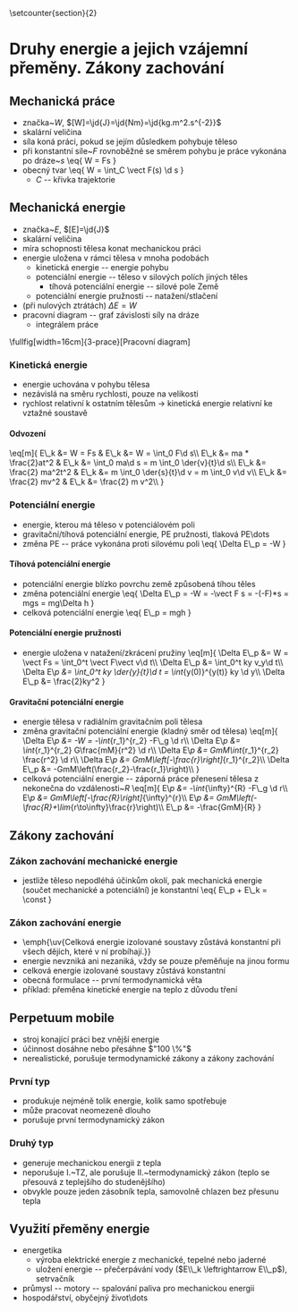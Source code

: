 \setcounter{section}{2}
# Druhy energie a jejich vzájemní přeměny. Zákony zachování

## Mechanická práce
- značka~$W$, $[W]=\jd{J}=\jd{Nm}=\jd{kg.m^2.s^{-2}}$
- skalární veličina
- síla koná práci, pokud se jejím důsledkem pohybuje těleso
- při konstantní síle~$F$ rovnoběžné se směrem pohybu je práce vykonána po dráze~$s$
	\eq{
		W = Fs
	}
- obecný tvar
	\eq{
		W = \int_C \vect F(s) \d s
	}
	- $C$ -- křivka trajektorie

## Mechanická energie
- značka~$E$, $[E]=\jd{J}$
- skalární veličina
- míra schopnosti tělesa konat mechanickou práci
- energie uložena v rámci tělesa v mnoha podobách
	- kinetická energie -- energie pohybu
	- potenciální energie -- těleso v silových polích jiných těles
		- tíhová potenciální energie -- silové pole Země
	- potenciální energie pružnosti -- natažení/stlačení
- (při nulových ztrátách) $\Delta E = W$
- pracovní diagram -- graf závislosti síly na dráze
	- integrálem práce

\fullfig[width=16cm]{3-prace}[Pracovní diagram]

### Kinetická energie
- energie uchována v pohybu tělesa
- nezávislá na směru rychlosti, pouze na velikosti
- rychlost relativní k ostatním tělesům $\rightarrow$ kinetická energie relativní ke vztažné soustavě

#### Odvození
\eq[m]{
	E\\_k &= W = Fs 				& E\\_k &= W = \int_0 F\d s\\\\
	E\\_k &= ma * \frac{2}at^2 	& E\\_k &= \int_0 ma\d s = m \int_0 \der{v}{t}\d s\\\\
	E\\_k &= \frac{2} ma^2t^2 	& E\\_k &= m \int_0 \der{s}{t}\d v = m \int_0 v\d v\\\\
	E\\_k &= \frac{2} mv^2 		& E\\_k &= \frac{2} m v^2\\\\
}

### Potenciální energie
- energie, kterou má těleso v potenciálovém poli
- gravitační/tíhová potenciální energie, PE pružnosti, tlaková PE\dots
- změna PE -- práce vykonána proti silovému poli
	\eq{
		\Delta E\\_p = -W
	}

#### Tíhová potenciální energie
- potenciální energie blízko povrchu země způsobená tíhou těles
- změna potenciální energie
	\eq{
		\Delta E\\_p = -W = -\vect F s = -(-F)*s = mgs = mg\Delta h
	}
- celková potenciální energie
	\eq{
		E\\_p = mgh
	}

#### Potenciální energie pružnosti
- energie uložena v natažení/zkrácení pružiny
	\eq[m]{
		\Delta E\\_p &= W = \vect Fs = \int_0^t \vect F\vect v\d t\\\\
		\Delta E\\_p &= \int_0^t ky v_y\d t\\\\
		\Delta E\\_p &= \int_0^t ky \der{y}{t}\d t = \int_{y(0)}^{y(t)} ky \d y\\\\
		\Delta E\\_p &= \frac{2}ky^2
	}

#### Gravitační potenciální energie
- energie tělesa v radiálním gravitačním poli tělesa
- změna gravitační potenciální energie (kladný směr od tělesa)
	\eq[m]{
		\Delta E\\_p &= -W = -\int_{r_1}^{r_2} -F\\_g \d r\\\\
		\Delta E\\_p &= \int_{r_1}^{r_2} G\frac{mM}{r^2} \d r\\\\
		\Delta E\\_p &= GmM\int_{r_1}^{r_2} \frac{r^2} \d r\\\\
		\Delta E\\_p &= GmM\left[-\frac{r}\right]_{r_1}^{r_2}\\\\
		\Delta E\\_p &= -GmM\left(\frac{r_2}-\frac{r_1}\right)\\\\
	}
- celková potenciální energie -- záporná práce přenesení tělesa z nekonečna do vzdálenosti~$R$
	\eq[m]{
		E\\_p &= -\int_{\infty}^{R} -F\\_g \d r\\\\
		E\\_p &= GmM\left[-\frac{R}\right]_{\infty}^{r}\\\\
		E\\_p &= GmM\left(-\frac{R}+\lim_{r\to\infty}\frac{r}\right)\\\\
		E\\_p &= -\frac{GmM}{R}
	}

## Zákony zachování
### Zákon zachování mechanické energie
- jestliže těleso nepodléhá účinkům okolí, pak mechanická energie (součet mechanické a potenciální) je konstantní
	\eq{
		E\\_p + E\\_k = \const
	}

### Zákon zachování energie
- \emph{\uv{Celková energie izolované soustavy zůstává konstantní při všech dějích, které v ní probíhají.}}
- energie nevzniká ani nezaniká, vždy se pouze přeměňuje na jinou formu
- celková energie izolované soustavy zůstává konstantní
- obecná formulace -- první termodynamická věta
- příklad: přeměna kinetické energie na teplo z důvodu tření

## Perpetuum mobile
- stroj konající práci bez vnější energie
- účinnost dosáhne nebo přesáhne $"100 \%"$
- nerealistické, porušuje termodynamické zákony a zákony zachování

### První typ
- produkuje nejméně tolik energie, kolik samo spotřebuje
- může pracovat neomezeně dlouho
- porušuje první termodynamický zákon

### Druhý typ
- generuje mechanickou energii z tepla
- neporušuje I.~TZ, ale porušuje II.~termodynamický zákon (teplo se přesouvá z teplejšího do studenějšího)
- obvykle pouze jeden zásobník tepla, samovolně chlazen bez přesunu tepla

## Využití přeměny energie
- energetika
	- výroba elektrické energie z mechanické, tepelné nebo jaderné
	- uložení energie -- přečerpávání vody ($E\\_k \leftrightarrow E\\_p$), setrvačník
- průmysl -- motory -- spalování paliva pro mechanickou energii
- hospodářství, obyčejný život\dots
